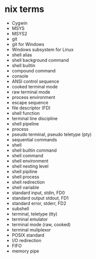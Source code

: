 # nix terms


- Cygwin
- MSYS
- MSYS2
- git
- git for Windows
- Windows subsystem for Linux
- shell alias
- shell background command
- shell builtin
- compound command
- console
- ANSI control sequence
- cooked terminal mode
- raw terminal mode
- process environment
- escape sequence
- file descriptor (FD)
- shell function
- terminal line discipline
- shell pipeline
- process
- pseudo terminal, pseudo teletype (pty)
- sequential commands
- shell
- shell builtin command
- shell command
- shell environment
- shell nesting level
- shell pipiline
- shell process
- shell redirection
- shell variable
- standard input, stdin, FD0
- standard output stdout, FD1
- standard error, stderr, FD2
- subshell
- terminal, teletype (tty)
- terminal emulator
- terminal mode (raw, cooked)
- terminal muliplexor
- POSIX standard
- I/O redirection
- FIFO
- memory pipe
